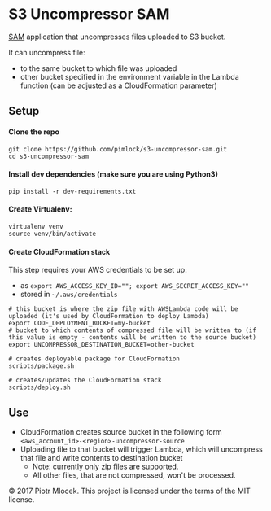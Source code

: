 # S3 Uncompressor SAM 

[SAM](https://github.com/awslabs/serverless-application-model) application that uncompresses files uploaded to S3 bucket.

It can uncompress file:
* to the same bucket to which file was uploaded
* other bucket specified in the environment variable in the Lambda function (can be adjusted as a CloudFormation parameter) 

## Setup

#### Clone the repo

```
git clone https://github.com/pimlock/s3-uncompressor-sam.git
cd s3-uncompressor-sam
```

#### Install dev dependencies (make sure you are using Python3)

```
pip install -r dev-requirements.txt
```

#### Create Virtualenv:

```
virtualenv venv
source venv/bin/activate
```

#### Create CloudFormation stack

This step requires your AWS credentials to be set up:
* as `export AWS_ACCESS_KEY_ID=""; export AWS_SECRET_ACCESS_KEY=""`
* stored in `~/.aws/credentials`

```
# this bucket is where the zip file with AWSLambda code will be uploaded (it's used by CloudFormation to deploy Lambda)
export CODE_DEPLOYMENT_BUCKET=my-bucket
# bucket to which contents of compressed file will be written to (if this value is empty - contents will be written to the source bucket)
export UNCOMPRESSOR_DESTINATION_BUCKET=other-bucket

# creates deployable package for CloudFormation
scripts/package.sh

# creates/updates the CloudFormation stack
scripts/deploy.sh
```

## Use

* CloudFormation creates source bucket in the following form `<aws_account_id>-<region>-uncompressor-source`
* Uploading file to that bucket will trigger Lambda, which will uncompress that file and write contents to destination bucket
    * Note: currently only zip files are supported.
    * All other files, that are not compressed, won't be processed.

&copy; 2017 Piotr Mlocek. This project is licensed under the terms of the MIT license.

